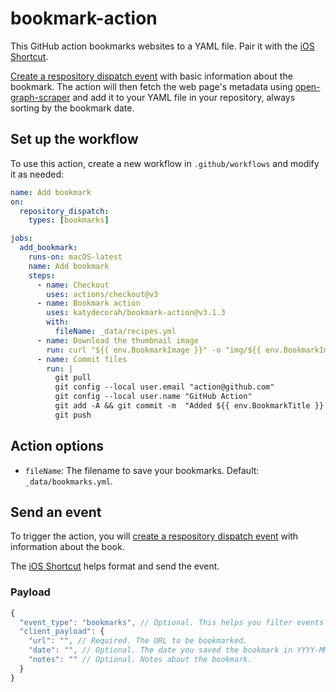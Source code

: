 # bookmark-action

This GitHub action bookmarks websites to a YAML file. Pair it with the [iOS Shortcut](shortcut/README.md).

[Create a respository dispatch event](https://docs.github.com/en/rest/repos/repos#create-a-repository-dispatch-event) with basic information about the bookmark. The action will then fetch the web page's metadata using [open-graph-scraper](https://www.npmjs.com/package/open-graph-scraper) and add it to your YAML file in your repository, always sorting by the bookmark date.

<!-- START GENERATED DOCUMENTATION -->

## Set up the workflow

To use this action, create a new workflow in `.github/workflows` and modify it as needed:

```yml
name: Add bookmark
on:
  repository_dispatch:
    types: [bookmarks]

jobs:
  add_bookmark:
    runs-on: macOS-latest
    name: Add bookmark
    steps:
      - name: Checkout
        uses: actions/checkout@v3
      - name: Bookmark action
        uses: katydecorah/bookmark-action@v3.1.3
        with:
          fileName: _data/recipes.yml
      - name: Download the thumbnail image
        run: curl "${{ env.BookmarkImage }}" -o "img/${{ env.BookmarkImageOutput }}"
      - name: Commit files
        run: |
          git pull
          git config --local user.email "action@github.com"
          git config --local user.name "GitHub Action"
          git add -A && git commit -m  "Added ${{ env.BookmarkTitle }} to recipes.yml"
          git push
```

## Action options

- `fileName`: The filename to save your bookmarks. Default: `_data/bookmarks.yml`.

<!-- END GENERATED DOCUMENTATION -->

## Send an event

To trigger the action, you will [create a respository dispatch event](https://docs.github.com/en/rest/repos/repos#create-a-repository-dispatch-event) with information about the book.

The [iOS Shortcut](shortcut/README.md) helps format and send the event.

### Payload

```js
{
  "event_type": "bookmarks", // Optional. This helps you filter events in the workflow, in case you have more than one.
  "client_payload": {
    "url": "", // Required. The URL to be bookmarked.
    "date": "", // Optional. The date you saved the bookmark in YYYY-MM-DD format. The default it today's date.
    "notes": "" // Optional. Notes about the bookmark.
  }
}
```
